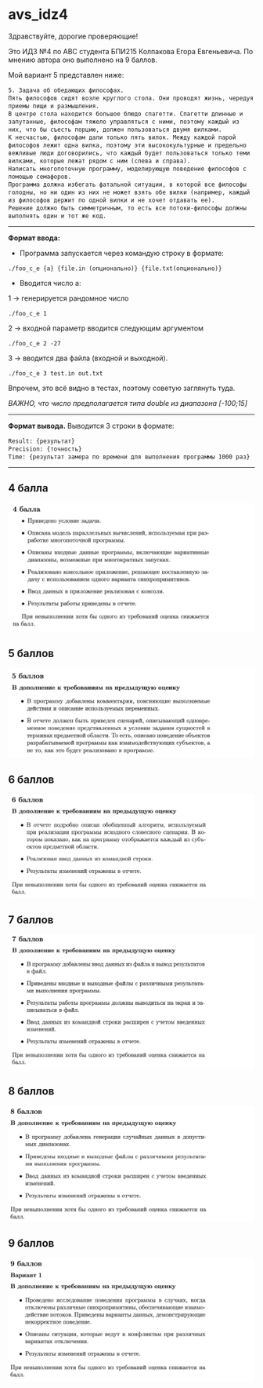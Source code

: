 # avs_idz4
Здравствуйте, дорогие проверяющие! 

Это ИДЗ №4 по АВС студента БПИ215 Колпакова Егора Евгеньевича. По мнению автора оно выполнено на 9 баллов.

Мой вариант 5 представлен ниже:
```
5. Задача об обедающих философах. 
Пять философов сидят возле круглого стола. Они проводят жизнь, чередуя приемы пищи и размышления. 
В центре стола находится большое блюдо спагетти. Спагетти длинные и запутанные, философам тяжело управляться с ними, поэтому каждый из них, что бы съесть порцию, должен пользоваться двумя вилками. 
К несчастью, философам дали только пять вилок. Между каждой парой философов лежит одна вилка, поэтому эти высококультурные и предельно вежливые люди договорились, что каждый будет пользоваться только теми вилками, которые лежат рядом с ним (слева и справа). 
Написать многопоточную программу, моделирующую поведение философов с помощью семафоров. 
Программа должна избегать фатальной ситуации, в которой все философы голодны, но ни один из них не может взять обе вилки (например, каждый из философов держит по одной вилки и не хочет отдавать ее). 
Решение должно быть симметричным, то есть все потоки-философы должны выполнять один и тот же код.
```

---
**Формат ввода:**
- Программа запускается через командую строку в формате:

```
./foo_c_e {a} {file.in (опционально)} {file.txt(опционально)}
```
- Вводится число a: 

1 -> генерируется рандомное число
```
./foo_c_e 1
```
2 -> входной параметр вводится следующим аргументом
```
./foo_c_e 2 -27
```
3 -> вводится два файла (входной и выходной). 
```
./foo_c_e 3 test.in out.txt
```
Впрочем, это всё видно в тестах, поэтому советую заглянуть туда.

*ВАЖНО, что число предполагается типа double из диапазона [-100;15]*

---
**Формат вывода.**
Выводится 3 строки в формате:
```
Result: {результат}
Precision: {точность}
Time: {результат замера по времени для выполнения программы 1000 раз}
```
---
## 4 балла
![v6](https://github.com/kolpakovee/avs_idz4/blob/main/4.png)
## 5 баллов
![v6](https://github.com/kolpakovee/avs_idz4/blob/main/5.png)
## 6 баллов
![v6](https://github.com/kolpakovee/avs_idz4/blob/main/6.png)
## 7 баллов
![v6](https://github.com/kolpakovee/avs_idz4/blob/main/7.png)
## 8 баллов
![v6](https://github.com/kolpakovee/avs_idz4/blob/main/8.png)
## 9 баллов
![v6](https://github.com/kolpakovee/avs_idz4/blob/main/9.png)

